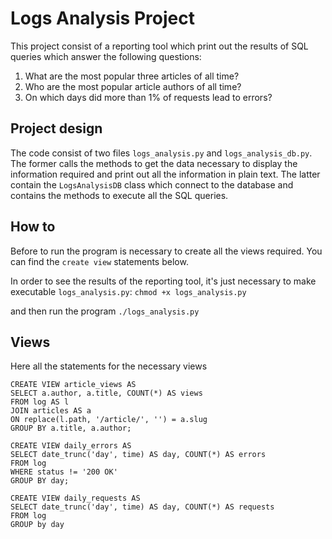 # Logs Analysis Project

This project consist of a reporting tool which print out the results of SQL queries which answer the following questions:

1. What are the most popular three articles of all time?
2. Who are the most popular article authors of all time?
3. On which days did more than 1% of requests lead to errors?

## Project design

The code consist of two files `logs_analysis.py` and `logs_analysis_db.py`.
The former calls the methods to get the data necessary to display the information required and print out all the information in plain text.
The latter contain the `LogsAnalysisDB` class which connect to the database and contains the methods to execute all the SQL queries.

## How to
Before to run the program is necessary to create all the views required.
You can find the `create view` statements below.

In order to see the results of the reporting tool, it's just necessary to make executable `logs_analysis.py`:
`chmod +x logs_analysis.py`

and then run the program `./logs_analysis.py`

## Views

Here all the statements for the necessary views

```
CREATE VIEW article_views AS
SELECT a.author, a.title, COUNT(*) AS views
FROM log AS l
JOIN articles AS a
ON replace(l.path, '/article/', '') = a.slug
GROUP BY a.title, a.author;
```

```
CREATE VIEW daily_errors AS
SELECT date_trunc('day', time) AS day, COUNT(*) AS errors
FROM log
WHERE status != '200 OK'
GROUP BY day;
```

```
CREATE VIEW daily_requests AS
SELECT date_trunc('day', time) AS day, COUNT(*) AS requests
FROM log
GROUP by day
```
